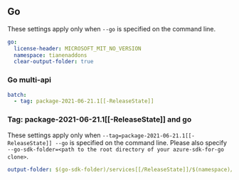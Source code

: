 ## Go

These settings apply only when `--go` is specified on the command line.

```yaml $(go)
go:
  license-header: MICROSOFT_MIT_NO_VERSION
  namespace: tianenaddons
  clear-output-folder: true
```

### Go multi-api

``` yaml $(go) && $(multiapi)
batch:
  - tag: package-2021-06-21.1[[-ReleaseState]]
```

### Tag: package-2021-06-21.1[[-ReleaseState]] and go

These settings apply only when `--tag=package-2021-06-21.1[[-ReleaseState]] --go` is specified on the command line.
Please also specify `--go-sdk-folder=<path to the root directory of your azure-sdk-for-go clone>`.

```yaml $(tag) == 'package-2021-06-21.1[[-ReleaseState]]' && $(go)
output-folder: $(go-sdk-folder)/services[[/ReleaseState]]/$(namespace)/mgmt/2021-06-21.1/$(namespace)
```
